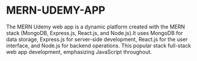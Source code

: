 # MERN-UDEMY-APP
The MERN Udemy web app is a dynamic platform created with the MERN stack (MongoDB, Express.js, React.js, and Node.js).It uses MongoDB for data storage, Express.js for server-side development, React.js for the user interface, and Node.js for backend operations. This popular stack full-stack web app development, emphasizing JavaScript throughout.
